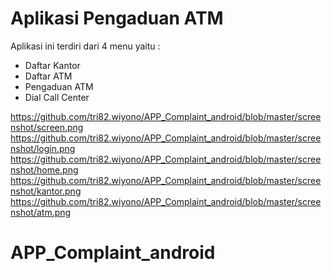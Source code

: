 # Aplikasi Pengaduan ATM

Aplikasi ini terdiri dari 4 menu yaitu :

- Daftar Kantor
- Daftar ATM
- Pengaduan ATM
- Dial Call Center

https://github.com/tri82.wiyono/APP_Complaint_android/blob/master/screenshot/screen.png
https://github.com/tri82.wiyono/APP_Complaint_android/blob/master/screenshot/login.png
https://github.com/tri82.wiyono/APP_Complaint_android/blob/master/screenshot/home.png
https://github.com/tri82.wiyono/APP_Complaint_android/blob/master/screenshot/kantor.png
https://github.com/tri82.wiyono/APP_Complaint_android/blob/master/screenshot/atm.png
# APP_Complaint_android
